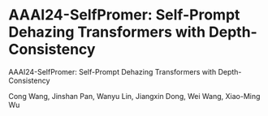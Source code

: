 # AAAI24-SelfPromer: Self-Prompt Dehazing Transformers with Depth-Consistency

AAAI24-SelfPromer: Self-Prompt Dehazing Transformers with Depth-Consistency

Cong Wang, Jinshan Pan, Wanyu Lin, Jiangxin Dong, Wei Wang, Xiao-Ming Wu
